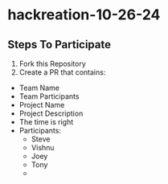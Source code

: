 # hackreation-10-26-24

## Steps To Participate
1) Fork this Repository
2) Create a PR that contains:
  * Team Name
  * Team Participants
  * Project Name
  * Project Description
  * The time is right
  * Participants:
     - Steve
     - Vishnu
     - Joey
     - Tony
     - 

